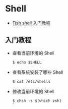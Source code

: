 # Shell

- [Fish shell 入门教程](http://www.ruanyifeng.com/blog/2017/05/fish_shell.html)

## 入门教程

- 查看当前环境的 Shell

    ```shell
    $ echo $SHELL
    ```

- 查看系统安装了哪些 Shell 

    ```shell
    $ cat /etc/shells
    ```

- 修改当前环境的 Shell

    ```shell
    $ chsh -s $(which zsh)
    `
